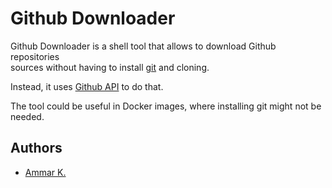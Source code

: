 # Github Downloader

Github Downloader is a shell tool that allows to download Github repositories  
sources without having to install [git](https://github.com/git/git) and cloning.

Instead, it uses [Github API](https://developer.github.com/v3/) to do that.

The tool could be useful in Docker images, where installing git might not be needed.

## Authors

* [Ammar K.](https://github.com/akai-z)
